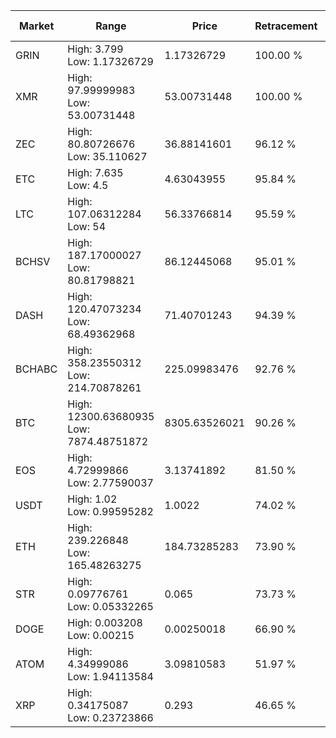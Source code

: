| Market | Range | Price| Retracement | Doubles to 50% |
| --- | --- | --- | --- | --- |
| GRIN | High: 3.799<br />Low: 1.17326729 | 1.17326729 | 100.00 % | 2.12 |
| XMR | High: 97.99999983<br />Low: 53.00731448 | 53.00731448 | 100.00 % | 1.42 |
| ZEC | High: 80.80726676<br />Low: 35.110627 | 36.88141601 | 96.12 % | 1.57 |
| ETC | High: 7.635<br />Low: 4.5 | 4.63043955 | 95.84 % | 1.31 |
| LTC | High: 107.06312284<br />Low: 54 | 56.33766814 | 95.59 % | 1.43 |
| BCHSV | High: 187.17000027<br />Low: 80.81798821 | 86.12445068 | 95.01 % | 1.56 |
| DASH | High: 120.47073234<br />Low: 68.49362968 | 71.40701243 | 94.39 % | 1.32 |
| BCHABC | High: 358.23550312<br />Low: 214.70878261 | 225.09983476 | 92.76 % | 1.27 |
| BTC | High: 12300.63680935<br />Low: 7874.48751872 | 8305.63526021 | 90.26 % | 1.21 |
| EOS | High: 4.72999866<br />Low: 2.77590037 | 3.13741892 | 81.50 % | 1.20 |
| USDT | High: 1.02<br />Low: 0.99595282 | 1.0022 | 74.02 % | 1.01 |
| ETH | High: 239.226848<br />Low: 165.48263275 | 184.73285283 | 73.90 % | 1.10 |
| STR | High: 0.09776761<br />Low: 0.05332265 | 0.065 | 73.73 % | 1.16 |
| DOGE | High: 0.003208<br />Low: 0.00215 | 0.00250018 | 66.90 % | 1.07 |
| ATOM | High: 4.34999086<br />Low: 1.94113584 | 3.09810583 | 51.97 % | 1.02 |
| XRP | High: 0.34175087<br />Low: 0.23723866 | 0.293 | 46.65 % | 0.00 |
